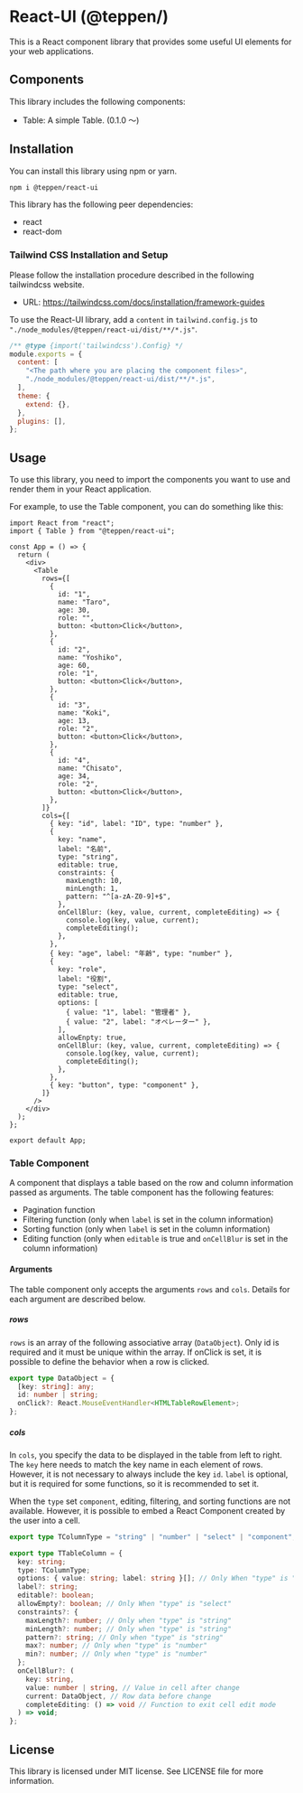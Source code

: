 # React-UI (@teppen/)

This is a React component library that provides some useful UI elements for your web applications.

## Components

This library includes the following components:

- Table: A simple Table. (0.1.0 ～)

## Installation

You can install this library using npm or yarn.

```bash
npm i @teppen/react-ui
```

This library has the following peer dependencies:

- react
- react-dom

### Tailwind CSS Installation and Setup

Please follow the installation procedure described in the following tailwindcss website.

- URL: https://tailwindcss.com/docs/installation/framework-guides

To use the React-UI library, add a `content` in `tailwind.config.js` to `"./node_modules/@teppen/react-ui/dist/**/*.js"`.

```js
/** @type {import('tailwindcss').Config} */
module.exports = {
  content: [
    "<The path where you are placing the component files>",
    "./node_modules/@teppen/react-ui/dist/**/*.js",
  ],
  theme: {
    extend: {},
  },
  plugins: [],
};
```

## Usage

To use this library, you need to import the components you want to use and render them in your React application.

For example, to use the Table component, you can do something like this:

```tsx
import React from "react";
import { Table } from "@teppen/react-ui";

const App = () => {
  return (
    <div>
      <Table
        rows={[
          {
            id: "1",
            name: "Taro",
            age: 30,
            role: "",
            button: <button>Click</button>,
          },
          {
            id: "2",
            name: "Yoshiko",
            age: 60,
            role: "1",
            button: <button>Click</button>,
          },
          {
            id: "3",
            name: "Koki",
            age: 13,
            role: "2",
            button: <button>Click</button>,
          },
          {
            id: "4",
            name: "Chisato",
            age: 34,
            role: "2",
            button: <button>Click</button>,
          },
        ]}
        cols={[
          { key: "id", label: "ID", type: "number" },
          {
            key: "name",
            label: "名前",
            type: "string",
            editable: true,
            constraints: {
              maxLength: 10,
              minLength: 1,
              pattern: "^[a-zA-Z0-9]+$",
            },
            onCellBlur: (key, value, current, completeEditing) => {
              console.log(key, value, current);
              completeEditing();
            },
          },
          { key: "age", label: "年齢", type: "number" },
          {
            key: "role",
            label: "役割",
            type: "select",
            editable: true,
            options: [
              { value: "1", label: "管理者" },
              { value: "2", label: "オペレーター" },
            ],
            allowEnpty: true,
            onCellBlur: (key, value, current, completeEditing) => {
              console.log(key, value, current);
              completeEditing();
            },
          },
          { key: "button", type: "component" },
        ]}
      />
    </div>
  );
};

export default App;
```

### Table Component

A component that displays a table based on the row and column information passed as arguments. The table component has the following features:

- Pagination function
- Filtering function (only when `label` is set in the column information)
- Sorting function (only when `label` is set in the column information)
- Editing function (only when `editable` is true and `onCellBlur` is set in the column information)

#### Arguments

The table component only accepts the arguments `rows` and `cols`. Details for each argument are described below.

##### rows

`rows` is an array of the following associative array (`DataObject`). Only id is required and it must be unique within the array. If onClick is set, it is possible to define the behavior when a row is clicked.

```ts
export type DataObject = {
  [key: string]: any;
  id: number | string;
  onClick?: React.MouseEventHandler<HTMLTableRowElement>;
};
```

##### cols

In `cols`, you specify the data to be displayed in the table from left to right. The `key` here needs to match the key name in each element of rows. However, it is not necessary to always include the key `id`. `label` is optional, but it is required for some functions, so it is recommended to set it.

When the `type` set `component`, editing, filtering, and sorting functions are not available. However, it is possible to embed a React Component created by the user into a cell.

```ts
export type TColumnType = "string" | "number" | "select" | "component";

export type TTableColumn = {
  key: string;
  type: TColumnType;
  options: { value: string; label: string }[]; // Only When "type" is "select"
  label?: string;
  editable?: boolean;
  allowEmpty?: boolean; // Only When "type" is "select"
  constraints?: {
    maxLength?: number; // Only when "type" is "string"
    minLength?: number; // Only when "type" is "string"
    pattern?: string; // Only when "type" is "string"
    max?: number; // Only when "type" is "number"
    min?: number; // Only when "type" is "number"
  };
  onCellBlur?: (
    key: string,
    value: number | string, // Value in cell after change
    current: DataObject, // Row data before change
    completeEditing: () => void // Function to exit cell edit mode
  ) => void;
};
```

## License

This library is licensed under MIT license. See LICENSE file for more information.
